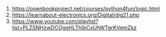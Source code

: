 1. https://openbookproject.net/courses/python4fun/logic.html
2. https://learnabout-electronics.org/Digital/dig21.php
3. https://www.youtube.com/playlist?list=PLZSNHzwDCOggHLThIbCxUhWTgrKVemZkz